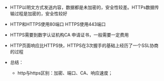 - HTTP以明文方式发送内容，数据都是未加密的，安全性较差。HTTPs数据传输过程是加密的，安全性较好
- HTTP和HTTPS使用80端口 HTTPS使用443端口
- HTTPS需要到数字认证机构CA 申请证书，一般需要一定费用
- HTTP页面响应比HTTPS快，HTTPS在3次握手的基础上经历了一个SSL协商的过程


- 总结：
  - http与https区别：加密、端口、CA、响应速度；